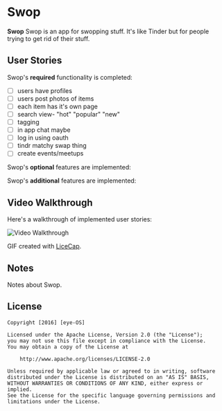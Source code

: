 # Swop

**Swop** Swop is an app for swopping stuff. It's like Tinder but for people trying to get rid of their stuff.

## User Stories

Swop's **required** functionality is completed:

- [ ] users have profiles
- [ ] users post photos of items
- [ ] each item has it's own page
- [ ] search view- "hot" "popular" "new"
- [ ] tagging
- [ ] in app chat maybe
- [ ] log in using oauth
- [ ] tindr matchy swap thing
- [ ] create events/meetups

Swop's **optional** features are implemented:

Swop's **additional** features are implemented:

## Video Walkthrough 

Here's a walkthrough of implemented user stories:

<img src='http://beforeitsnews.com/contributor/upload/486248/images/cat-funny-5.jpg' title='Video Walkthrough' width='' alt='Video Walkthrough' />

GIF created with [LiceCap](http://www.cockos.com/licecap/).

## Notes

Notes about Swop.

## License

    Copyright [2016] [eye-OS]

    Licensed under the Apache License, Version 2.0 (the "License");
    you may not use this file except in compliance with the License.
    You may obtain a copy of the License at

        http://www.apache.org/licenses/LICENSE-2.0

    Unless required by applicable law or agreed to in writing, software
    distributed under the License is distributed on an "AS IS" BASIS,
    WITHOUT WARRANTIES OR CONDITIONS OF ANY KIND, either express or implied.
    See the License for the specific language governing permissions and
    limitations under the License.
